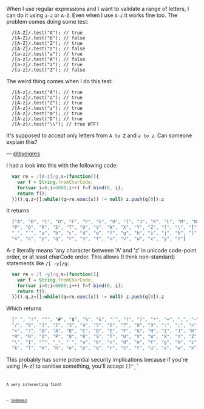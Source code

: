 When I use regular expressions and I want to validate a range of letters, I can
do it using `a-z` or `A-Z`. Even when I use `A-z` it works fine too. The problem
comes doing some test:

```
  /[A-Z]/.test("A"); // true
  /[A-Z]/.test("b"); // false
  /[A-Z]/.test("Z"); // true
  /[A-Z]/.test("z"); // false
  /[a-z]/.test("a"); // true
  /[a-z]/.test("A"); // false
  /[a-z]/.test("z"); // true
  /[a-z]/.test("Z"); // false
```

The weird thing comes when I do this test:

```
  /[A-z]/.test("A"); // true
  /[A-z]/.test("a"); // true
  /[A-z]/.test("Z"); // true
  /[A-z]/.test("z"); // true
  /[A-z]/.test("m"); // true
  /[A-z]/.test("D"); // true
  /[A-z]/.test("\\"); // true WTF?
```

It's supposed to accept only letters from `A to Z` and `a to z`.
Can someone explain this?

&mdash; [@byoigres][1]


I had a look into this with the following code:
```javascript
  var re = /[A-z]/g,s=(function(){
    var f = String.fromCharCode;
    for(var i=0;i<6000;i++) f=f.bind(0, i);
    return f();
  })(),q,z=[];while((q=re.exec(s)) != null) z.push(q[0]);z
```

It returns

```javascript
  ["A", "B", "C", "D", "E", "F", "G", "H", "I", "J", "K", "L", "M", "N", "O",
  "P", "Q", "R", "S", "T", "U", "V", "W", "X", "Y", "Z", "[", "\", "]", "^",
  "_", "`", "a", "b", "c", "d", "e", "f", "g", "h", "i", "j", "k", "l", "m",
  "n", "o", "p", "q", "r", "s", "t", "u", "v", "w", "x", "y", "z"]
```

A-z literally means 'any character between 'A' and
'z' in unicode code-point order, or at least charCode order. This allows (I
think non-standard) statements like `/[ -y]/g`:

```javascript
  var re = /[ -y]/g,s=(function(){
    var f = String.fromCharCode;
    for(var i=0;i<6000;i++) f=f.bind(0, i);
    return f();
  })(),q,z=[];while((q=re.exec(s)) != null) z.push(q[0]);z
```

Which returns
```javascript
  [" ", "!", """, "#", "$", "%", "&", "'", "(", ")", "*", "+", ",", "-", ".",
  "/", "0", "1", "2", "3", "4", "5", "6", "7", "8", "9", ":", ";", "<", "=",
  ">", "?", "@", "A", "B", "C", "D", "E", "F", "G", "H", "I", "J", "K", "L",
  "M", "N", "O", "P", "Q", "R", "S", "T", "U", "V", "W", "X", "Y", "Z", "[",
  "\", "]", "^", "_", "`", "a", "b", "c", "d", "e", "f", "g", "h", "i", "j",
  "k", "l", "m", "n", "o", "p", "q", "r", "s", "t", "u", "v", "w", "x", "y"]`
```

This probably has some potential security implications because if you're using
[A-z] to sanitise something, you'll accept <code>[\]^_`<code>

A very interesting find!

&mdash; [zemnmez][2]

[1]:https://twitter.com/byoigres
[2]:https://twitter.com/zemnmez
